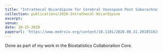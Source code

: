 ```yaml
---
title: "Intrathecal Nicardipine for Cerebral Vasospasm Post Subarachnoid Hemorrhage–a Retrospective Propensity-Based Analysis (pre-print)"
collection: publications/2020-Intrathecal-Nicardipine
excerpt: 
venue: 
date: 10-25-2020
paperurl: 'https://www.medrxiv.org/content/10.1101/2020.08.31.20185181v2'
---
```


Done as part of my work in the Biostatistics Collaboration Core.
